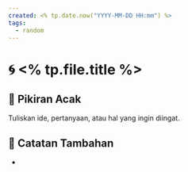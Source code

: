 ```yaml
---
created: <% tp.date.now("YYYY-MM-DD HH:mm") %>
tags:
  - random
---
```


# 🌀 <% tp.file.title %>

## 🧠 Pikiran Acak
Tuliskan ide, pertanyaan, atau hal yang ingin diingat.

## 📎 Catatan Tambahan
- 
